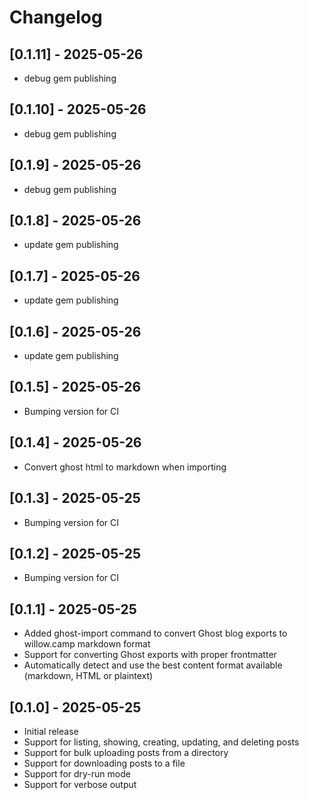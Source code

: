 # Changelog

## [0.1.11] - 2025-05-26

- debug gem publishing

## [0.1.10] - 2025-05-26

- debug gem publishing

## [0.1.9] - 2025-05-26

- debug gem publishing

## [0.1.8] - 2025-05-26

- update gem publishing

## [0.1.7] - 2025-05-26

- update gem publishing

## [0.1.6] - 2025-05-26

- update gem publishing

## [0.1.5] - 2025-05-26

- Bumping version for CI

## [0.1.4] - 2025-05-26

- Convert ghost html to markdown when importing

## [0.1.3] - 2025-05-25

- Bumping version for CI


## [0.1.2] - 2025-05-25

- Bumping version for CI

## [0.1.1] - 2025-05-25

- Added ghost-import command to convert Ghost blog exports to willow.camp markdown format
- Support for converting Ghost exports with proper frontmatter
- Automatically detect and use the best content format available (markdown, HTML or plaintext)

## [0.1.0] - 2025-05-25

- Initial release
- Support for listing, showing, creating, updating, and deleting posts
- Support for bulk uploading posts from a directory
- Support for downloading posts to a file
- Support for dry-run mode
- Support for verbose output
